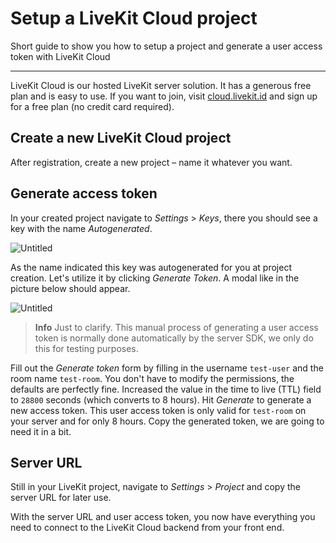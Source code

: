 # Setup a LiveKit Cloud project

Short guide to show you how to setup a project and generate a user access token with LiveKit Cloud

---

LiveKit Cloud is our hosted LiveKit server solution. It has a generous free plan and is easy to use. If you want to join, visit [cloud.livekit.id](https://cloud.livekit.io/login) and sign up for a free plan (no credit card required).

## Create a new LiveKit Cloud project

After registration, create a new project – name it whatever you want.

## Generate access token

In your created project navigate to _Settings_ > _Keys_, there you should see a key with the name _Autogenerated_.

![Untitled](https://res.cloudinary.com/almanac/image/upload/v1669039067/workspace_portal_uploads/dp401sakx2qukylcoy8b.png)

As the name indicated this key was autogenerated for you at project creation. Let's utilize it by clicking _Generate Token_. A modal like in the picture below should appear.

![Untitled](https://res.cloudinary.com/almanac/image/upload/v1669039080/workspace_portal_uploads/t4d51zylb9b0zvdnocx5.png)

> **Info** Just to clarify. This manual process of generating a user access token is normally done automatically by the server SDK, we only do this for testing purposes.

Fill out the _Generate token_ form by filling in the username `test-user` and the room name `test-room`. You don't have to modify the permissions, the defaults are perfectly fine.
Increased the value in the time to live (TTL) field to `28800` seconds (which converts to 8 hours). Hit _Generate_ to generate a new access token. This user access token is only valid for `test-room` on your server and for only 8 hours. Copy the generated token, we are going to need it in a bit.

## Server URL

Still in your LiveKit project, navigate to _Settings_ > _Project_ and copy the server URL for later use.

With the server URL and user access token, you now have everything you need to connect to the LiveKit Cloud backend from your front end.
